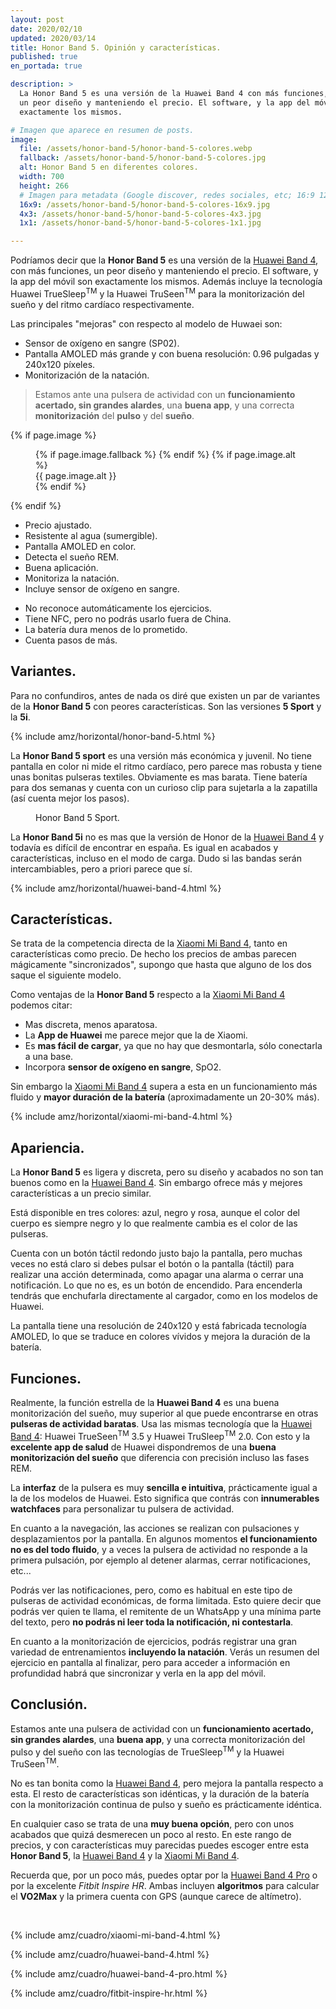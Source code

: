 ```yaml
---
layout: post
date: 2020/02/10
updated: 2020/03/14
title: Honor Band 5. Opinión y características.
published: true
en_portada: true

description: >
  La Honor Band 5 es una versión de la Huawei Band 4 con más funciones,
  un peor diseño y manteniendo el precio. El software, y la app del móvil son 
  exactamente los mismos.

# Imagen que aparece en resumen de posts.
image: 
  file: /assets/honor-band-5/honor-band-5-colores.webp
  fallback: /assets/honor-band-5/honor-band-5-colores.jpg
  alt: Honor Band 5 en diferentes colores.
  width: 700
  height: 266
  # Imagen para metadata (Google discover, redes sociales, etc; 16:9 1200x675 | 4:3 1200x900, 1100x825 | 1:1 1000x100, 900x900)
  16x9: /assets/honor-band-5/honor-band-5-colores-16x9.jpg
  4x3: /assets/honor-band-5/honor-band-5-colores-4x3.jpg
  1x1: /assets/honor-band-5/honor-band-5-colores-1x1.jpg

---
```


Podríamos decir que la **Honor Band 5** es una versión de la [Huawei Band 4](/huawei-band-4-review.html),
con más funciones, un peor diseño y manteniendo el precio. El software, 
y la app del móvil son exactamente los mismos. Además incluye la tecnología
Huawei TrueSleep<sup>TM</sup> y la Huawei TruSeen<sup>TM</sup> para la monitorización del sueño y del
ritmo cardíaco respectivamente.

Las principales "mejoras" con respecto al modelo de Huwaei son:
- Sensor de oxígeno en sangre (SP02).
- Pantalla AMOLED más grande y con buena resolución: 0.96 pulgadas y 240x120 píxeles.
- Monitorización de la natación.


> Estamos ante una pulsera de actividad con un **funcionamiento acertado, sin 
grandes alardes**, una **buena app**, y una correcta **monitorización** del **pulso**
y del **sueño**.


{% if page.image %}
<figure markdown="0">
  <amp-img alt="{{ page.image.alt | default: page.title }}" layout="responsive"
           width="{{ page.image.width }}" height="{{ page.image.height }}" src="{{ page.image.file }}">
    {% if page.image.fallback %}
    <amp-img fallback alt="{{ page.img.alt | default: page.title }}" layout="responsive"
             width="{{ page.image.width }}" height="{{ page.image.height }}" src="{{ page.image.fallback }}">
    </amp-img>
    {% endif %}
  </amp-img>
  {% if page.image.alt %}
    <figcaption>
      {{ page.image.alt }}
    </figcaption>
  {% endif %}
  </figure>
{% endif %}


<div class="cuadro-comparar" markdown="0">
  <ul class="cuadro-comparar__ok">
    <li>Precio ajustado.</li>
    <li>Resistente al agua (sumergible).</li>
    <li>Pantalla AMOLED en color.</li>
    <li>Detecta el sueño REM.</li>
    <li>Buena aplicación.</li>
    <li>Monitoriza la natación.</li>
    <li>Incluye sensor de oxígeno en sangre.</li>
  </ul>
  <ul class="cuadro-comparar__ko">
    <li>No reconoce automáticamente los ejercicios.</li>
    <li>Tiene NFC, pero no podrás usarlo fuera de China.</li>
    <li>La batería dura menos de lo prometido.</li>
    <li>Cuenta pasos de más.</li>
  </ul>
</div>

## Variantes.

Para no confundiros, antes de nada os diré que existen un par de variantes 
de la **Honor Band 5** con peores características. Son las versiones **5 Sport** y la **5i**. 

{% include amz/horizontal/honor-band-5.html %}

La **Honor Band 5 sport** es una versión más económica y juvenil. No tiene pantalla
en color ni mide el ritmo cardíaco, pero parece mas robusta y tiene unas bonitas
pulseras textiles. Obviamente es mas barata. Tiene batería para dos semanas y
cuenta con un curioso clip para sujetarla a la zapatilla (así cuenta mejor los
pasos).

<figure markdown="0">
  <amp-img alt="Honor Band 5 Sport." 
      width="700" height="297" layout="responsive"
      src="/assets/honor-band-5/honor-band-5-sport.webp">
      <amp-img fallback alt="Honor Band 5 Sport." 
          width="700" height="297" layout="responsive"
          src="/assets/honor-band-5/honor-band-5-sport.jpg">
      </amp-img>
  </amp-img>
  <figcaption>
    Honor Band 5 Sport.
  </figcaption>
</figure>

La **Honor Band 5i** no es mas que la versión de Honor de la [Huawei Band 4](/huawei-band-4-review.html)
y todavía es difícil de encontrar en españa. Es igual en acabados y características,
incluso en el modo de carga. Dudo si las bandas serán intercambiables, pero 
a priori parece que sí. 

{% include amz/horizontal/huawei-band-4.html %}


## Características.

Se trata de la competencia directa de la [Xiaomi Mi Band 4](/pulsera-xiaomi-mi-band-4.html),
tanto en características como precio. De hecho los precios de ambas parecen
mágicamente "sincronizados", supongo que hasta que alguno de los dos saque el siguiente modelo.


Como ventajas de la **Honor Band 5** respecto a la [Xiaomi Mi Band 4](/pulsera-xiaomi-mi-band-4.html)
podemos citar:

- Mas discreta, menos aparatosa.
- La **App de Huawei** me parece mejor que la de Xiaomi.
- Es **mas fácil de cargar**, ya que no hay que desmontarla, sólo conectarla a una base.
- Incorpora **sensor de oxígeno en sangre**, SpO2.


Sin embargo la [Xiaomi Mi Band 4](/pulsera-xiaomi-mi-band-4.html) supera a esta
en un funcionamiento más fluido y **mayor duración de la
batería** (aproximadamente un 20-30% más).


{% include amz/horizontal/xiaomi-mi-band-4.html %}


## Apariencia.

La **Honor Band 5** es ligera y discreta, pero su diseño y acabados no son tan
buenos como en la [Huawei Band 4](/huawei-band-4-review.html). Sin embargo ofrece
más y mejores características a un precio similar.

Está disponible en tres colores: azul, negro y rosa, aunque el color del cuerpo
es siempre negro y lo que realmente cambia es el color de las pulseras.

Cuenta con un botón táctil redondo justo bajo la pantalla, pero muchas veces
no está claro si debes pulsar el botón o la pantalla (táctil) para realizar 
una acción determinada, como apagar una alarma o cerrar una notificación. Lo que 
no es, es un botón de encendido. Para encenderla tendrás que enchufarla directamente
al cargador, como en los modelos de Huawei.

La pantalla tiene una resolución de 240x120 y está fabricada tecnología AMOLED,
lo que se traduce en colores vívidos y mejora la duración de la batería.


## Funciones.

Realmente, la función estrella de la **Huawei Band 4** es una buena monitorización
del sueño, muy superior al que puede encontrarse en otras **pulseras de actividad 
baratas**. Usa las mismas tecnología que la [Huawei Band 4](/huawei-band-4-review.html):
Huawei TrueSeen<sup>TM</sup> 3.5 y Huawei TruSleep<sup>TM</sup> 2.0. 
Con esto y la **excelente app de salud** de Huawei dispondremos de una **buena
monitorización del sueño** que diferencia con precisión incluso las fases REM.

La **interfaz** de la pulsera es muy **sencilla e intuitiva**, prácticamente 
igual a la de los modelos de Huawei. Esto significa que contrás con 
**innumerables watchfaces** para personalizar tu pulsera de actividad.  

En cuanto a la navegación, las acciones se realizan con pulsaciones y desplazamientos 
por la pantalla. En algunos momentos **el funcionamiento no es 
del todo fluido**, y a veces la pulsera de actividad no responde a la primera
pulsación, por ejemplo al detener alarmas, cerrar notificaciones, etc...

Podrás ver las notificaciones, pero, como es habitual en este tipo
de pulseras de actividad económicas, de forma limitada. Esto quiere decir que podrás ver quien te llama,
el remitente de un WhatsApp y una mínima parte del texto, pero **no podrás
ni leer toda la notificación, ni contestarla**.

En cuanto a la monitorización de ejercicios, podrás registrar una gran variedad
de entrenamientos **incluyendo la natación**. Verás un resumen del ejercicio
en pantalla al finalizar, pero para acceder a información en profundidad habrá
que sincronizar y verla en la app del móvil.


## Conclusión.

Estamos ante una pulsera de actividad con un **funcionamiento acertado, sin 
grandes alardes**, una **buena app**, y una correcta monitorización del pulso
 y del sueño con las tecnologías de TrueSleep<sup>TM</sup> y la Huawei TruSeen<sup>TM</sup>.

No es tan bonita como la [Huawei Band 4](/huawei-band-4-review.html), pero mejora
la pantalla respecto a esta. El resto de características son idénticas, y la 
duración de la batería con la monitorización continua de pulso y sueño es prácticamente
idéntica.

En cualquier caso se trata de una **muy buena opción**, pero con unos acabados que 
quizá desmerecen un poco al resto. En este rango de precios, y con características
muy parecidas puedes escoger entre esta **Honor Band 5**, la [Huawei Band 4](/huawei-band-4-review.html) 
y la [Xiaomi Mi Band 4](/pulsera-xiaomi-mi-band-4.html).

Recuerda que, por un poco más, puedes optar por la [Huawei Band 4 Pro](/huawei-band-4-pro-review.html) 
o por la excelente *Fitbit Inspire HR*. Ambas incluyen **algoritmos** para calcular
el **VO2Max** y la primera cuenta con GPS (aunque carece de altímetro).


<br>
<div class="amz_wrapper amz_wrapper--2cols" markdown="0">
  
  {% include amz/cuadro/xiaomi-mi-band-4.html %}

  {% include amz/cuadro/huawei-band-4.html %}
  
  {% include amz/cuadro/huawei-band-4-pro.html %}
  
  {% include amz/cuadro/fitbit-inspire-hr.html %}
  
</div>

<br>
<br>

